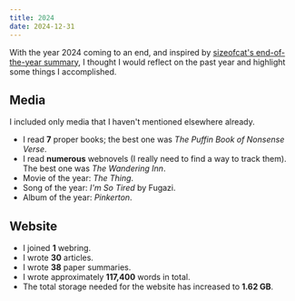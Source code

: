```yaml
---
title: 2024
date: 2024-12-31
---
```



With the year 2024 coming to an end, and inspired by [sizeofcat's end-of-the-year summary](https://sizeof.cat/post/2024-in-review/), I thought I would reflect on the past year and highlight some things I accomplished.

## Media  

I included only media that I haven't mentioned elsewhere already.  

- I read **7** proper books; the best one was *The Puffin Book of Nonsense Verse*.  
- I read **numerous** webnovels (I really need to find a way to track them). The best one was *The Wandering Inn*.  
- Movie of the year: *The Thing*.  
- Song of the year: *I'm So Tired* by Fugazi.  
- Album of the year: *Pinkerton*.  

## Website  

- I joined **1** webring.  
- I wrote **30** articles.  
- I wrote **38** paper summaries.  
- I wrote approximately **117,400** words in total.  
- The total storage needed for the website has increased to **1.62 GB**.  
